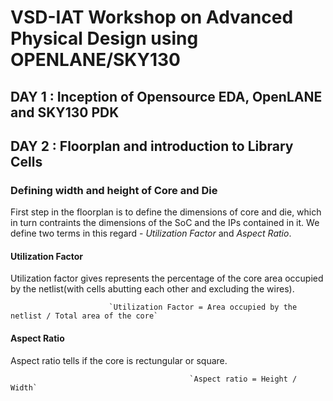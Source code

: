 # VSD-IAT Workshop on Advanced Physical Design using OPENLANE/SKY130

## DAY 1 : Inception of Opensource EDA, OpenLANE and SKY130 PDK 


## DAY 2 : Floorplan and introduction to Library Cells
### Defining width and height of Core and Die
First step in the floorplan is to define the dimensions of core and die, which in turn contraints the  dimensions of the SoC and the IPs contained in it. We define two terms in this regard - _Utilization Factor_ and _Aspect Ratio_.

#### Utilization Factor
Utilization factor gives represents the percentage of the core area occupied by the netlist(with cells abutting each other and excluding the wires).

                          `Utilization Factor = Area occupied by the netlist / Total area of the core`
#### Aspect Ratio
Aspect ratio tells if the core is rectungular or square. 

                                            `Aspect ratio = Height / Width`
